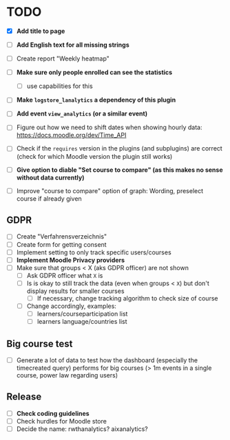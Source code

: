 # TODO

- [x] **Add title to page**
- [ ] **Add English text for all missing strings**
- [ ] Create report "Weekly heatmap"
- [ ] **Make sure only people enrolled can see the statistics**
  - [ ] use capabilities for this
- [ ] **Make `logstore_lanalytics` a dependency of this plugin**
- [ ] **Add event `view_analytics` (or a similar event)**
- [ ] Figure out how we need to shift dates when showing hourly data: https://docs.moodle.org/dev/Time_API
- [ ] Check if the `requires` version in the plugins (and subplugins) are correct (check for which Moodle version the plugin still works)
- [ ] **Give option to diable "Set course to compare" (as this makes no sense without data currently)**
- [ ] Improve "course to compare" option of graph: Wording, preselect course if already given


## GDPR
- [ ] Create "Verfahrensverzeichnis"
- [ ] Create form for getting consent
- [ ] Implement setting to only track specific users/courses
- [ ] **Implement Moodle Privacy providers**
- [ ] Make sure that groups < X (aks GDPR officer) are not shown
  - [ ] Ask GDPR officer what `X` is
  - [ ] Is is okay to still track the data (even when groups < `X`) but don't display results for smaller courses
    - [ ] If necessary, change tracking algorithm to check size of course
  - [ ] Change accordingly, examples:
    - [ ] learners/courseparticipation list
    - [ ] learners language/countries list

## Big course test
- [ ] Generate a lot of data to test how the dashboard (especially the timecreated query) performs for big courses (> 1m events in a single course, power law regarding users)

## Release
- [ ] **Check coding guidelines**
- [ ] Check hurdles for Moodle store
- [ ] Decide the name: rwthanalytics? aixanalytics? 